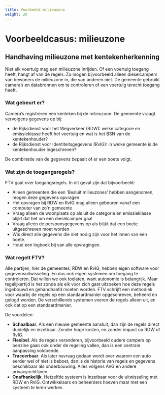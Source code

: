 ```yaml
---
title: Voorbeeld milieuzone
weight: 20
---
```


# Voorbeeldcasus: milieuzone

## Handhaving milieuzone met kentekenherkenning

Niet elk voertuig mag een milieuzone inrijden. Of een voertuig toegang heeft, hangt af van de regels. 
Zo mogen bijvoorbeeld alleen dieselcampers van bewoners de milieuzone in, die van anderen niet. 
De gemeente gebruikt camera’s en databronnen om te controleren of een voertuig terecht toegang heeft.

### Wat gebeurt er?

Camera’s registreren een kenteken bij de milieuzone. De gemeente vraagt
vervolgens gegevens op bij:

- de Rijksdienst voor het Wegverkeer (RDW): welke categorie en
  emissieklasse heeft het voertuig en wat is het BSN van de
  kentekenhouder?
- de Rijksdienst voor Identiteitsgegevens (RvIG): in welke gemeente is de
  kentekenhouder ingeschreven?
  
De combinatie van de gegevens bepaalt of er een boete volgt.

### Wat zijn de toegangsregels?

FTV gaat over toegangsregels. In dit geval zijn dat bijvoorbeeld:

- Alleen gemeenten die een ‘Besluit milieuzones’ hebben aangenomen, mogen deze gegevens opvragen
- Het opvragen bij RDW en RvIG mag alleen gebeuren vanaf een computer van zo'n gemeente
- Vraag alleen de woonplaats op als uit de categorie en emissieklasse blijkt dat het om een dieselcamper gaat
- Vraag alleen de persoonsgegevens op als blijkt dat een boete uitgeschreven moet worden
- Wis direct alle gegevens die niet nodig zijn voor het innen van een boete.
- Houd een logboek bij van alle opvragingen.

### Wat regelt FTV? ###

Alle partijen, hier de gemeentes, RDW en RvIG, hebben eigen software voor gegevensuitwisseling. 
En dus ook eigen systemen om toegang te controleren. Dat willen we ook toelaten, want autonomie is belangrijk. 
Maar tegelijkertijd is het zonde als elk voor zich gaat uitzoeken hoe deze regels ingebouwd en gehandhaafd moeten worden.
FTV schrijft een methodiek voor waarbij de regels op een standaardmanier opgeschreven, beheerd en gelogd worden.
De verschillende systemen voeren de regels alleen uit, en ook dat op een standaardmanier.

De voordelen:

- **Schaalbaar**. Als een nieuwe gemeente aansluit, dan zijn de regels direct duidelijk en inzetbaar. Zonder hoge kosten, en zonder impact op RDW of RvIG.
- **Flexibel**. Als de regels veranderen, bijvoorbeeld oudere campers op benzine gaan ook onder de regeling vallen, dan is een centrale
aanpassing voldoende.
- **Traceerbaar**. Als later navraag gedaan wordt over waarom een auto eerder wel of niet is beboet, dan is de historie van regels 
en gegevens beschikbaar als onderbouwing. Alles volgens AVG en andere privacyrichtlijnen.
- **Onafhankelijk**. Hetzelfde systeem is inzetbaar voor de uitwisseling met RDW en RvIG. Ontwikkelaars en beheerders hoeven maar met een systeem te leren werken.

